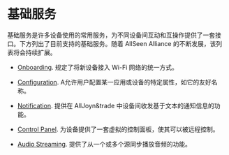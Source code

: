 # 基础服务

基础服务是许多设备使用的常用服务，为不同设备间互动和互操作提供了一套接口。下方列出了目前支持的基础服务。随着 AllSeen Alliance 的不断发展，该列表将会持续扩展。

* [Onboarding][onboarding]. 规定了将新设备接入 Wi-Fi 网络的统一方式。

* [Configuration][configuration]. A允许用户配置某一应用或设备的特定属性，如它的友好名称。

* [Notification][notification]. 提供在 AllJoyn&trade 中设备间收发基于文本的通知信息的功能。

* [Control Panel][controlpanel]. 为设备提供了一套虚拟的控制面板，使其可以被远程控制。
  
* [Audio Streaming][audiostreaming]. 提供了从一个或多个源同步播放音频的功能。

[onboarding]: /learn/base-services/onboarding
[configuration]: /learn/base-services/configuration
[notification]: /learn/base-services/notification
[controlpanel]: /learn/base-services/controlpanel
[audiostreaming]: /learn/base-services/audiostreaming
